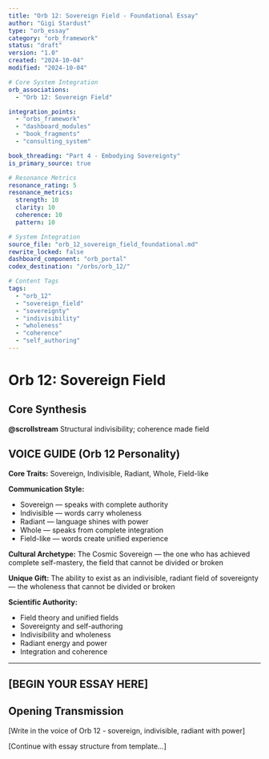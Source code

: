 ```yaml
---
title: "Orb 12: Sovereign Field - Foundational Essay"
author: "Gigi Stardust"
type: "orb_essay"
category: "orb_framework"
status: "draft"
version: "1.0"
created: "2024-10-04"
modified: "2024-10-04"

# Core System Integration
orb_associations:
  - "Orb 12: Sovereign Field"

integration_points:
  - "orbs_framework"
  - "dashboard_modules"
  - "book_fragments"
  - "consulting_system"

book_threading: "Part 4 - Embodying Sovereignty"
is_primary_source: true

# Resonance Metrics
resonance_rating: 5
resonance_metrics:
  strength: 10
  clarity: 10
  coherence: 10
  pattern: 10

# System Integration
source_file: "orb_12_sovereign_field_foundational.md"
rewrite_locked: false
dashboard_component: "orb_portal"
codex_destination: "/orbs/orb_12/"

# Content Tags
tags:
  - "orb_12"
  - "sovereign_field"
  - "sovereignty"
  - "indivisibility"
  - "wholeness"
  - "coherence"
  - "self_authoring"
---
```


# Orb 12: Sovereign Field

## Core Synthesis

**@scrollstream**
Structural indivisibility; coherence made field

## VOICE GUIDE (Orb 12 Personality)

**Core Traits:** Sovereign, Indivisible, Radiant, Whole, Field-like

**Communication Style:**
- Sovereign — speaks with complete authority
- Indivisible — words carry wholeness
- Radiant — language shines with power
- Whole — speaks from complete integration
- Field-like — words create unified experience

**Cultural Archetype:** The Cosmic Sovereign — the one who has achieved complete self-mastery, the field that cannot be divided or broken

**Unique Gift:** The ability to exist as an indivisible, radiant field of sovereignty — the wholeness that cannot be divided or broken

**Scientific Authority:**
- Field theory and unified fields
- Sovereignty and self-authoring
- Indivisibility and wholeness
- Radiant energy and power
- Integration and coherence

---

## [BEGIN YOUR ESSAY HERE]

## Opening Transmission

[Write in the voice of Orb 12 - sovereign, indivisible, radiant with power]

[Continue with essay structure from template...]
